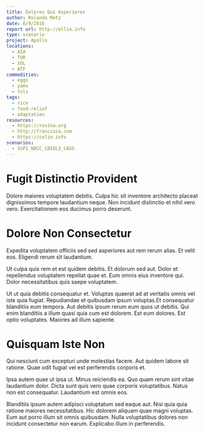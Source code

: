 ```yaml
---
title: Dolores Qui Asperiores
author: Rolando Metz
date: 6/9/2016
report url: http://ellie.info
type: scenario
project: Apollo
locations:
  - AIA
  - TUR
  - SOL
  - ATF
commodities:
  - eggs
  - yams
  - tols
tags:
  - rice
  - food-relief
  - adaptation
resources:
  - https://rosina.org
  - http://francisca.com
  - https://colin.info
scenarios:
  - SSP2_NOCC_CBIOL3_CASS
---
```

# Fugit Distinctio Provident
Dolore maiores voluptatem debitis. Culpa hic sit inventore architecto placeat dignissimos tempore laudantium neque. Non incidunt distinctio et nihil vero vero. Exercitationem eos ducimus porro deserunt.

# Dolore Non Consectetur
Expedita voluptatem officiis sed sed asperiores aut rem rerum alias. Et velit eos. Eligendi rerum sit laudantium.
 Ut culpa quis rem et est quidem debitis. Et dolorum sed aut. Dolor et repellendus voluptatem repellat quae et. Eum omnis eius inventore qui. Dolor necessitatibus quis saepe voluptatem.
 Ut ut quia debitis consequatur et. Voluptas quaerat ad at veritatis omnis vel iste quia fugiat. Repudiandae et quibusdam ipsum voluptas.Et consequatur blanditiis eum tempora. Aut debitis ipsum rerum eum quos ut debitis. Qui enim blanditiis a illum quasi quia cum est dolorem. Est eum dolores. Est optio voluptates. Maiores ad illum sapiente.

# Quisquam Iste Non
Qui nesciunt cum excepturi unde molestias facere. Aut quidem labore sit ratione. Quae odit fugiat vel est perferendis corporis et.
 Ipsa autem quae ut ipsa ut. Minus reiciendis ea. Quo quam rerum sint vitae laudantium dolor. Dicta sunt quis vero quae corporis voluptatibus. Natus non est consequatur. Laudantium est omnis eos.
 Blanditiis ipsum autem adipisci voluptatum sed eaque aut. Nisi quia quia ratione maiores necessitatibus. Hic dolorem aliquam quae magni voluptas. Eum aut porro illum sit omnis quibusdam. Nulla voluptatibus dolores non incidunt consectetur non earum. Explicabo illum in perferendis.
